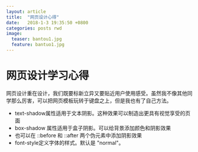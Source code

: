 ```yaml
---
layout: article
title:  "网页设计心得"
date:   2018-1-3 19:35:50 +0800
categories: posts rwd
image:
  teaser: bantou1.jpg
  feature: bantuo1.jpg
---
```

#  网页设计学习心得
网页设计重在设计，我们既要标新立异又要贴近用户使用感受。虽然我不像其他同学那么厉害，可以把网页模板玩转于键盘之上，但是我也有了自己方法。
- text-shadow属性适用于文本阴影。这种效果可以制造出更具有视觉享受的页面
-  box-shadow 属性适用于盒子阴影。可以给背景添加颜色和阴影效果
-  也可以在 ::before 和 ::after 两个伪元素中添加阴影效果
-  font-style定义字体的样式。默认是 "normal"。
